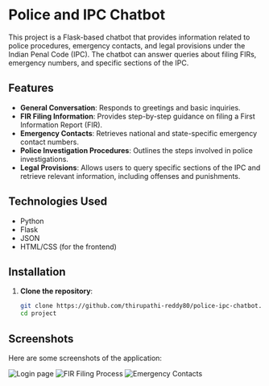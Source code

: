 # Police and IPC Chatbot

This project is a Flask-based chatbot that provides information related to police procedures, emergency contacts, and legal provisions under the Indian Penal Code (IPC). The chatbot can answer queries about filing FIRs, emergency numbers, and specific sections of the IPC.

## Features

- **General Conversation**: Responds to greetings and basic inquiries.
- **FIR Filing Information**: Provides step-by-step guidance on filing a First Information Report (FIR).
- **Emergency Contacts**: Retrieves national and state-specific emergency contact numbers.
- **Police Investigation Procedures**: Outlines the steps involved in police investigations.
- **Legal Provisions**: Allows users to query specific sections of the IPC and retrieve relevant information, including offenses and punishments.

## Technologies Used

- Python
- Flask
- JSON
- HTML/CSS (for the frontend)

## Installation

1. **Clone the repository**:
   ```bash
   git clone https://github.com/thirupathi-reddy80/police-ipc-chatbot.git
   cd project

## Screenshots

Here are some screenshots of the application:

![Login page](static/loginpage.png)
![FIR Filing Process](images/fir_filing.png)
![Emergency Contacts](images/emergency_contacts.png)
